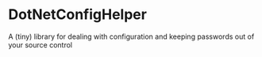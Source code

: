 DotNetConfigHelper
==================

A (tiny) library for dealing with configuration and keeping passwords out of your source control 

